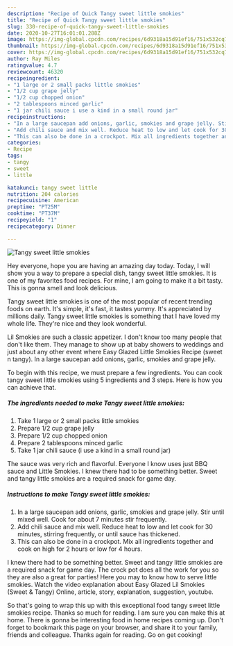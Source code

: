 ```yaml
---
description: "Recipe of Quick Tangy sweet little smokies"
title: "Recipe of Quick Tangy sweet little smokies"
slug: 330-recipe-of-quick-tangy-sweet-little-smokies
date: 2020-10-27T16:01:01.288Z
image: https://img-global.cpcdn.com/recipes/6d9318a15d91ef16/751x532cq70/tangy-sweet-little-smokies-recipe-main-photo.jpg
thumbnail: https://img-global.cpcdn.com/recipes/6d9318a15d91ef16/751x532cq70/tangy-sweet-little-smokies-recipe-main-photo.jpg
cover: https://img-global.cpcdn.com/recipes/6d9318a15d91ef16/751x532cq70/tangy-sweet-little-smokies-recipe-main-photo.jpg
author: Ray Miles
ratingvalue: 4.7
reviewcount: 46320
recipeingredient:
- "1 large or 2 small packs little smokies"
- "1/2 cup grape jelly"
- "1/2 cup chopped onion"
- "2 tablespoons minced garlic"
- "1 jar chili sauce i use a kind in a small round jar"
recipeinstructions:
- "In a large saucepan add onions, garlic, smokies and grape jelly. Stir until mixed well. Cook for about 7 minutes stir frequently."
- "Add chili sauce and mix well. Reduce heat to low and let cook for 30 minutes, stirring frequently, or until sauce has thickened."
- "This can also be done in a crockpot. Mix all ingredients together and cook on high for 2 hours or low for 4 hours."
categories:
- Recipe
tags:
- tangy
- sweet
- little

katakunci: tangy sweet little 
nutrition: 204 calories
recipecuisine: American
preptime: "PT25M"
cooktime: "PT37M"
recipeyield: "1"
recipecategory: Dinner

---
```



![Tangy sweet little smokies](https://img-global.cpcdn.com/recipes/6d9318a15d91ef16/751x532cq70/tangy-sweet-little-smokies-recipe-main-photo.jpg)

Hey everyone, hope you are having an amazing day today. Today, I will show you a way to prepare a special dish, tangy sweet little smokies. It is one of my favorites food recipes. For mine, I am going to make it a bit tasty. This is gonna smell and look delicious.

Tangy sweet little smokies is one of the most popular of recent trending foods on earth. It's simple, it's fast, it tastes yummy. It's appreciated by millions daily. Tangy sweet little smokies is something that I have loved my whole life. They're nice and they look wonderful.

Lil Smokies are such a classic appetizer. I don&#39;t know too many people that don&#39;t like them. They manage to show up at baby showers to weddings and just about any other event where Easy Glazed Little Smokies Recipe (sweet n tangy). In a large saucepan add onions, garlic, smokies and grape jelly.


To begin with this recipe, we must prepare a few ingredients. You can cook tangy sweet little smokies using 5 ingredients and 3 steps. Here is how you can achieve that.

<!--inarticleads1-->

##### The ingredients needed to make Tangy sweet little smokies:

1. Take 1 large or 2 small packs little smokies
1. Prepare 1/2 cup grape jelly
1. Prepare 1/2 cup chopped onion
1. Prepare 2 tablespoons minced garlic
1. Take 1 jar chili sauce (i use a kind in a small round jar)


The sauce was very rich and flavorful. Everyone I know uses just BBQ sauce and Little Smokies. I knew there had to be something better. Sweet and tangy little smokies are a required snack for game day. 

<!--inarticleads2-->

##### Instructions to make Tangy sweet little smokies:

1. In a large saucepan add onions, garlic, smokies and grape jelly. Stir until mixed well. Cook for about 7 minutes stir frequently.
1. Add chili sauce and mix well. Reduce heat to low and let cook for 30 minutes, stirring frequently, or until sauce has thickened.
1. This can also be done in a crockpot. Mix all ingredients together and cook on high for 2 hours or low for 4 hours.


I knew there had to be something better. Sweet and tangy little smokies are a required snack for game day. The crock pot does all the work for you so they are also a great for parties! Here you may to know how to serve little smokies. Watch the video explanation about Easy Glazed Lil Smokies (Sweet &amp; Tangy) Online, article, story, explanation, suggestion, youtube. 

So that's going to wrap this up with this exceptional food tangy sweet little smokies recipe. Thanks so much for reading. I am sure you can make this at home. There is gonna be interesting food in home recipes coming up. Don't forget to bookmark this page on your browser, and share it to your family, friends and colleague. Thanks again for reading. Go on get cooking!
